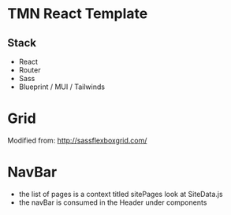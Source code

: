 # TMN React Template

## Stack
- React
- Router
- Sass
- Blueprint / MUI / Tailwinds


# Grid
Modified from: http://sassflexboxgrid.com/

# NavBar
- the list of pages is a context titled sitePages look at SiteData.js
- the navBar is consumed in the Header under components